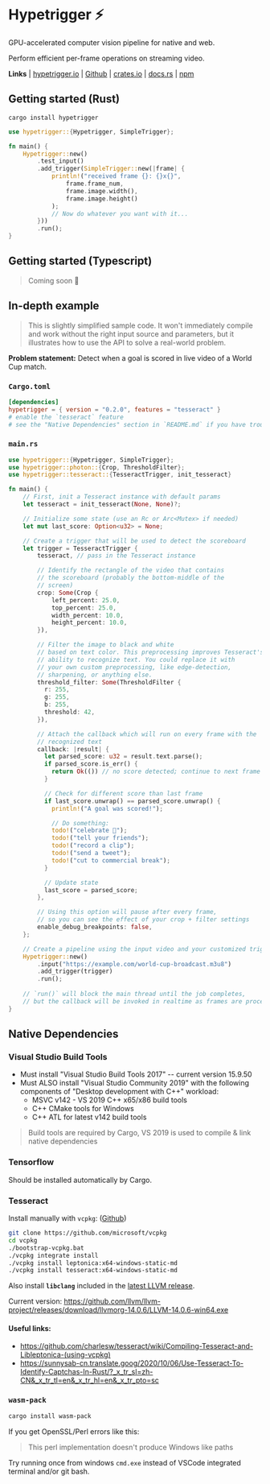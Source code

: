 # Hypetrigger ⚡

GPU-accelerated computer vision pipeline for native and web.

Perform efficient per-frame operations on streaming video.

**Links**
| [hypetrigger.io](https://hypetrigger.io)
| [Github](https://github.com/nathanbabcock/hypetrigger)
| [crates.io](https://crates.io/crates/hypetrigger)
| [docs.rs](https://docs.rs/hypetrigger)
| [npm](https://www.npmjs.com/package/hypetrigger)

## Getting started (Rust)

```console
cargo install hypetrigger
```

```rs
use hypetrigger::{Hypetrigger, SimpleTrigger};

fn main() {
    Hypetrigger::new()
        .test_input()
        .add_trigger(SimpleTrigger::new(|frame| {
            println!("received frame {}: {}x{}",
                frame.frame_num,
                frame.image.width(),
                frame.image.height()
            );
            // Now do whatever you want with it...
        }))
        .run();
}
```

## Getting started (Typescript)

> Coming soon 🚧

## In-depth example

> This is slightly simplified sample code. It won't immediately compile and work
> without the right input source and parameters, but it illustrates how to use
> the API to solve a real-world problem.

**Problem statement:** Detect when a goal is scored in live video of a World Cup
match.

### `Cargo.toml`

```toml
[dependencies]
hypetrigger = { version = "0.2.0", features = "tesseract" }
# enable the `tesseract` feature
# see the "Native Dependencies" section in `README.md` if you have trouble building
```

### `main.rs`

```rs
use hypetrigger::{Hypetrigger, SimpleTrigger};
use hypetrigger::photon::{Crop, ThresholdFilter};
use hypetrigger::tesseract::{TesseractTrigger, init_tesseract}

fn main() {
    // First, init a Tesseract instance with default params
    let tesseract = init_tesseract(None, None)?;

    // Initialize some state (use an Rc or Arc<Mutex> if needed)
    let mut last_score: Option<u32> = None;

    // Create a trigger that will be used to detect the scoreboard
    let trigger = TesseractTrigger {
        tesseract, // pass in the Tesseract instance

        // Identify the rectangle of the video that contains
        // the scoreboard (probably the bottom-middle of the
        // screen)
        crop: Some(Crop {
            left_percent: 25.0,
            top_percent: 25.0,
            width_percent: 10.0,
            height_percent: 10.0,
        }),

        // Filter the image to black and white
        // based on text color. This preprocessing improves Tesseract's
        // ability to recognize text. You could replace it with
        // your own custom preprocessing, like edge-detection,
        // sharpening, or anything else.
        threshold_filter: Some(ThresholdFilter {
          r: 255,
          g: 255,
          b: 255,
          threshold: 42,
        }),

        // Attach the callback which will run on every frame with the
        // recognized text
        callback: |result| {
          let parsed_score: u32 = result.text.parse();
          if parsed_score.is_err() {
            return Ok(()) // no score detected; continue to next frame
          }

          // Check for different score than last frame
          if last_score.unwrap() == parsed_score.unwrap() {
            println!("A goal was scored!");

            // Do something:
            todo!("celebrate 🎉");
            todo!("tell your friends");
            todo!("record a clip");
            todo!("send a tweet");
            todo!("cut to commercial break");
          }

          // Update state
          last_score = parsed_score;
        },

        // Using this option will pause after every frame,
        // so you can see the effect of your crop + filter settings
        enable_debug_breakpoints: false,
    };

    // Create a pipeline using the input video and your customized trigger
    Hypetrigger::new()
        .input("https://example.com/world-cup-broadcast.m3u8")
        .add_trigger(trigger)
        .run();
    
    // `run()` will block the main thread until the job completes,
    // but the callback will be invoked in realtime as frames are processed!
}
```

## Native Dependencies

### Visual Studio Build Tools

- Must install "Visual Studio Build Tools 2017" -- current version 15.9.50
- Must ALSO install "Visual Studio Community 2019" with the following components
  of "Desktop development with C++" workload:
  - MSVC v142 - VS 2019 C++ x65/x86 build tools
  - C++ CMake tools for Windows
  - C++ ATL for latest v142 build tools

> Build tools are required by Cargo, VS 2019 is used to compile & link native dependencies

### Tensorflow

Should be installed automatically by Cargo.

### Tesseract

Install manually with `vcpkg`: ([Github](https://github.com/microsoft/vcpkg#quick-start-windows))

```sh
git clone https://github.com/microsoft/vcpkg
cd vcpkg
./bootstrap-vcpkg.bat
./vcpkg integrate install
./vcpkg install leptonica:x64-windows-static-md
./vcpkg install tesseract:x64-windows-static-md
```

Also install **`libclang`** included in the [latest LLVM release](https://github.com/llvm/llvm-project/releases).

Current version: <https://github.com/llvm/llvm-project/releases/download/llvmorg-14.0.6/LLVM-14.0.6-win64.exe>

#### Useful links:

- <https://github.com/charlesw/tesseract/wiki/Compiling-Tesseract-and-Libleptonica-(using-vcpkg)>
- <https://sunnysab-cn.translate.goog/2020/10/06/Use-Tesseract-To-Identify-Captchas-In-Rust/?_x_tr_sl=zh-CN&_x_tr_tl=en&_x_tr_hl=en&_x_tr_pto=sc>

### `wasm-pack`

```sh
cargo install wasm-pack
```

If you get OpenSSL/Perl errors like this:

> This perl implementation doesn't produce Windows like paths

Try running once from windows `cmd.exe` instead of VSCode integrated terminal
and/or git bash.
